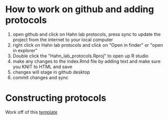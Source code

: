 # How to work on github and adding protocols

1. open github and click on Hahn lab protocols, press sync to update the project from the internet to your local computer
2. right click on Hahn lab protocols and click on "Open in finder" or "open in explorer"
3. Double click the "Hahn_lab_protocols.Rproj" to open up R studio
4. make any changes to the index.Rmd file by adding text and make sure you KNIT to HTML  and save
5. changes will stage in github desktop
6. commit changes and sync


# Constructing protocols 

Work off of this [template]()